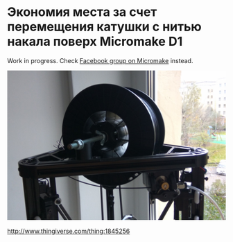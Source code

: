 # Экономия места за счет перемещения катушки с нитью накала поверх Micromake D1

Work in progress. Check [Facebook group on Micromake](https://www.facebook.com/groups/173676226330714/) instead.

![Spool holder](https://raw.githubusercontent.com/Bougakov/Micromake-D1-3D-printer/master/images/spool1.jpg)

http://www.thingiverse.com/thing:1845256
